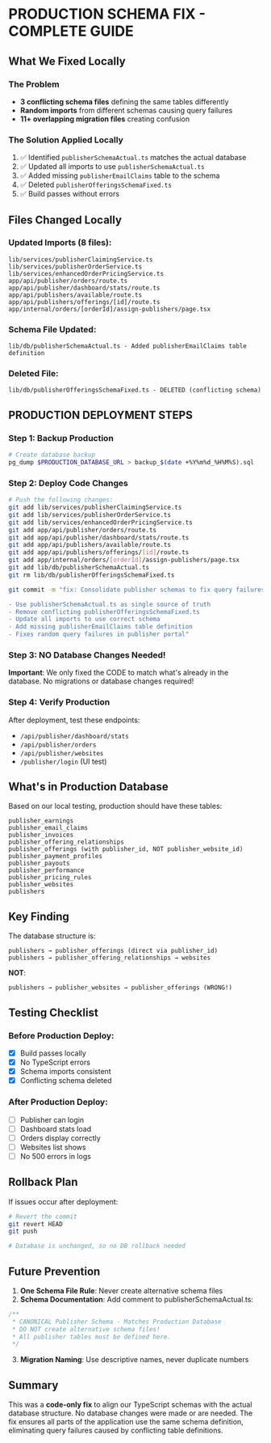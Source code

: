 # PRODUCTION SCHEMA FIX - COMPLETE GUIDE

## What We Fixed Locally

### The Problem
- **3 conflicting schema files** defining the same tables differently
- **Random imports** from different schemas causing query failures
- **11+ overlapping migration files** creating confusion

### The Solution Applied Locally
1. ✅ Identified `publisherSchemaActual.ts` matches the actual database
2. ✅ Updated all imports to use `publisherSchemaActual.ts`
3. ✅ Added missing `publisherEmailClaims` table to the schema
4. ✅ Deleted `publisherOfferingsSchemaFixed.ts`
5. ✅ Build passes without errors

## Files Changed Locally

### Updated Imports (8 files):
```
lib/services/publisherClaimingService.ts
lib/services/publisherOrderService.ts
lib/services/enhancedOrderPricingService.ts
app/api/publisher/orders/route.ts
app/api/publisher/dashboard/stats/route.ts
app/api/publishers/available/route.ts
app/api/publishers/offerings/[id]/route.ts
app/internal/orders/[orderId]/assign-publishers/page.tsx
```

### Schema File Updated:
```
lib/db/publisherSchemaActual.ts - Added publisherEmailClaims table definition
```

### Deleted File:
```
lib/db/publisherOfferingsSchemaFixed.ts - DELETED (conflicting schema)
```

## PRODUCTION DEPLOYMENT STEPS

### Step 1: Backup Production
```bash
# Create database backup
pg_dump $PRODUCTION_DATABASE_URL > backup_$(date +%Y%m%d_%H%M%S).sql
```

### Step 2: Deploy Code Changes
```bash
# Push the following changes:
git add lib/services/publisherClaimingService.ts
git add lib/services/publisherOrderService.ts  
git add lib/services/enhancedOrderPricingService.ts
git add app/api/publisher/orders/route.ts
git add app/api/publisher/dashboard/stats/route.ts
git add app/api/publishers/available/route.ts
git add app/api/publishers/offerings/[id]/route.ts
git add app/internal/orders/[orderId]/assign-publishers/page.tsx
git add lib/db/publisherSchemaActual.ts
git rm lib/db/publisherOfferingsSchemaFixed.ts

git commit -m "fix: Consolidate publisher schemas to fix query failures

- Use publisherSchemaActual.ts as single source of truth
- Remove conflicting publisherOfferingsSchemaFixed.ts
- Update all imports to use correct schema
- Add missing publisherEmailClaims table definition
- Fixes random query failures in publisher portal"
```

### Step 3: NO Database Changes Needed!
**Important**: We only fixed the CODE to match what's already in the database.
No migrations or database changes required!

### Step 4: Verify Production
After deployment, test these endpoints:
- `/api/publisher/dashboard/stats`
- `/api/publisher/orders`
- `/api/publisher/websites`
- `/publisher/login` (UI test)

## What's in Production Database

Based on our local testing, production should have these tables:
```
publisher_earnings
publisher_email_claims  
publisher_invoices
publisher_offering_relationships
publisher_offerings (with publisher_id, NOT publisher_website_id)
publisher_payment_profiles
publisher_payouts
publisher_performance
publisher_pricing_rules
publisher_websites
publishers
```

## Key Finding

The database structure is:
```
publishers → publisher_offerings (direct via publisher_id)
publishers → publisher_offering_relationships → websites
```

**NOT**:
```
publishers → publisher_websites → publisher_offerings (WRONG!)
```

## Testing Checklist

### Before Production Deploy:
- [x] Build passes locally
- [x] No TypeScript errors
- [x] Schema imports consistent
- [x] Conflicting schema deleted

### After Production Deploy:
- [ ] Publisher can login
- [ ] Dashboard stats load
- [ ] Orders display correctly
- [ ] Websites list shows
- [ ] No 500 errors in logs

## Rollback Plan

If issues occur after deployment:
```bash
# Revert the commit
git revert HEAD
git push

# Database is unchanged, so no DB rollback needed
```

## Future Prevention

1. **One Schema File Rule**: Never create alternative schema files
2. **Schema Documentation**: Add comment to publisherSchemaActual.ts:
```typescript
/**
 * CANONICAL Publisher Schema - Matches Production Database
 * DO NOT create alternative schema files!
 * All publisher tables must be defined here.
 */
```

3. **Migration Naming**: Use descriptive names, never duplicate numbers

## Summary

This was a **code-only fix** to align our TypeScript schemas with the actual database structure. No database changes were made or are needed. The fix ensures all parts of the application use the same schema definition, eliminating query failures caused by conflicting table definitions.